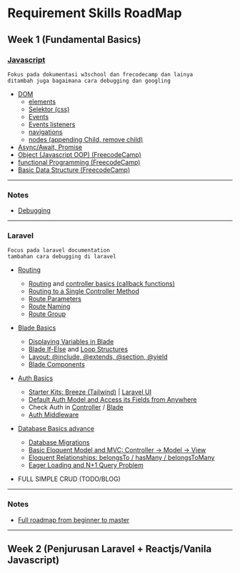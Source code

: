 # Requirement Skills RoadMap

## Week 1 (Fundamental Basics)

### [Javascript](https://www.freecodecamp.org/learn/javascript-algorithms-and-data-structures/)

```text
Fokus pada dokumentasi w3school dan frecodecamp dan lainya
ditambah juga bagaimana cara debugging dan googling
```

- [DOM](https://www.w3schools.com/js/js_htmldom.asp)
  - [elements](https://www.w3schools.com/js/js_htmldom_elements.asp)
  - [Selektor (css)](https://www.w3schools.com/js/js_htmldom_css.asp)
  - [Events](https://www.w3schools.com/js/js_htmldom_events.asp)
  - [Events listeners](https://www.w3schools.com/js/js_htmldom_eventlistener.asp)
  - [navigations](https://www.w3schools.com/js/js_htmldom_navigation.asp)
  - [nodes (appending Child, remove child)](https://www.w3schools.com/js/js_htmldom_nodes.asp)
- [Async/Await, Promise](https://developer.mozilla.org/en-US/docs/Learn/JavaScript/Asynchronous/Promises)
- [Object (Javascript OOP) (FreecodeCamp)](https://www.freecodecamp.org/learn/javascript-algorithms-and-data-structures/#object-oriented-programming)
- [functional Programming (FreecodeCamp)](https://www.freecodecamp.org/learn/javascript-algorithms-and-data-structures/#functional-programming)
- [Basic Data Structure (FreecodeCamp)](https://www.freecodecamp.org/learn/javascript-algorithms-and-data-structures/#basic-data-structures)
-----------------
### Notes
- [Debugging](https://www.freecodecamp.org/learn/javascript-algorithms-and-data-structures/#debugging)
-----------------
### Laravel

```text
Focus pada laravel documentation
tambahan cara debugging di laravel
```

- [Routing](https://laravel.com/docs/9.x/routing)
  - [Routing](https://laravel.com/docs/9.x/routing#basic-routing) and [controller basics (callback functions)](https://laravel.com/docs/9.x/routing#view-routes)
  - [Routing to a Single Controller Method](https://laravel.com/docs/9.x/controllers#basic-controllers)
  - [Route Parameters](https://laravel.com/docs/9.x/routing#route-parameters)
  - [Route Naming](https://laravel.com/docs/9.x/routing#named-routes)
  - [Route Group](https://laravel.com/docs/9.x/routing#route-groups)
- [Blade Basics](https://www.youtube.com/watch?v=-Glz1InN68o)
  - [Displaying Variables in Blade](https://laravel.com/docs/9.x/blade#displaying-data)
  - [Blade If-Else](https://laravel.com/docs/9.x/blade#if-statements) and [Loop Structures](https://laravel.com/docs/9.x/blade#loops)
  - [Layout: @include, @extends, @section, @yield](https://laravel.com/docs/9.x/blade#layouts-using-template-inheritance)
  - [Blade Components](https://laravel.com/docs/9.x/blade#components)
- [Auth Basics](https://www.youtube.com/watch?v=-dpp4CJS6Vk)
  - [Starter Kits: Breeze (Tailwind)](https://laravel.com/docs/9.x/starter-kits#laravel-breeze) | [Laravel UI](https://github.com/laravel/ui)
  - [Default Auth Model and Access its Fields from Anywhere](https://laravel.com/docs/9.x/authentication#retrieving-the-authenticated-user)
  - Check Auth in [Controller](https://laravel.com/docs/9.x/authentication#determining-if-the-current-user-is-authenticated) / [Blade](https://laravel.com/docs/9.x/blade#authentication-directives)
  - [Auth Middleware](https://laravel.com/docs/9.x/authentication#protecting-routes)
- [Database Basics advance](https://github.com/LaravelDaily/Laravel-Roadmap-Learning-Path/blob/main/videos/database-migrations.md)
  - [Database Migrations](https://laravel.com/docs/9.x/migrations)
  - [Basic Eloquent Model and MVC: Controller -> Model -> View](https://laravel.com/docs/9.x/eloquent)
  - [Eloquent Relationships: belongsTo / hasMany / belongsToMany](https://laravel.com/docs/9.x/eloquent-relationships)
  - [Eager Loading and N+1 Query Problem](https://laravel.com/docs/9.x/eloquent-relationships#eager-loading)

- FULL SIMPLE CRUD (TODO/BLOG)

-----------------
### Notes
- [Full roadmap from beginner to master](https://github.com/LaravelDaily/Laravel-Roadmap-Learning-Path)
-----------------
## Week 2 (Penjurusan Laravel + Reactjs/Vanila Javascript)
